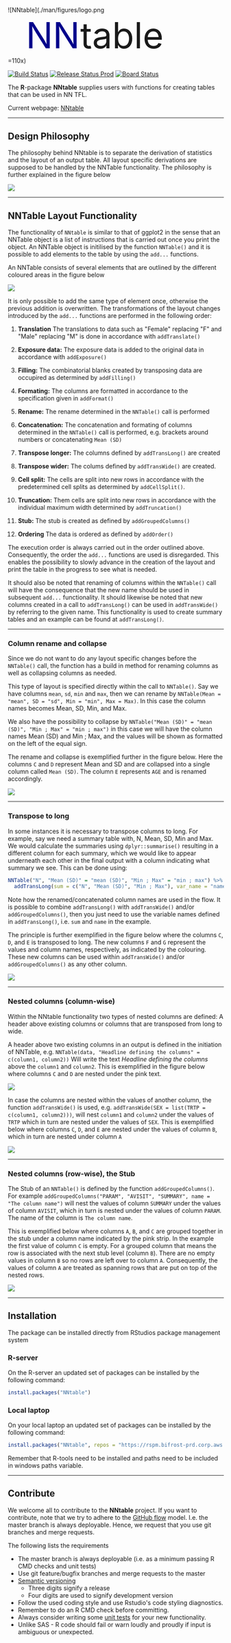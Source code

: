 <p>

![NNtable](./man/figures/logo.png =110x)<span style="font-size:100px"><sup><font color="DarkBlue">NN</font>table</sup></span>
</p>

<!-- badges: start -->
[![Build Status](https://novonordiskit.visualstudio.com/BOS/_apis/build/status/NNtable?branchName=master)](https://novonordiskit.visualstudio.com/BOS/_build/latest?definitionId=1152&branchName=master)
[![Release Status Prod](https://novonordiskit.vsrm.visualstudio.com/_apis/public/Release/badge/5e599944-02cf-4939-8515-28d5f82d110a/29/191)](https://novonordiskit.visualstudio.com/SCE-R/_release?_a=releases&view=mine&definitionId=29)
[![Board Status](https://novonordiskit.visualstudio.com/3d1f3d66-ac3d-4106-a6cd-7035e84f3854/da722b93-da4d-4626-9151-4b5bd40235fa/_apis/work/boardbadge/347a30bf-c638-4953-83e1-282af9cca607?columnOptions=1)](https://novonordiskit.visualstudio.com/3d1f3d66-ac3d-4106-a6cd-7035e84f3854/_boards/board/t/da722b93-da4d-4626-9151-4b5bd40235fa/Microsoft.RequirementCategory/)
<!-- badges: end -->

The **R**-package **NNtable** supplies users with functions for creating tables that can be used in NN TFL. 

Current webpage: [NNtable](http://10.59.86.7/NNpackages/NNtable/)

----
## Design Philosophy
The philosophy behind NNtable is to separate the derivation of statistics and the layout of an output table. All layout specific derivations are supposed to be handled by the NNTable functionality. The philosophy is further explained in the figure below

![](man/figures/NNtable_help_design.svg)


----
## NNTable Layout Functionality

The functionality of `NNtable` is similar to that of ggplot2 in the sense that an 
NNTable object is a list of instructions that is carried out once you print the object. 
An NNTable object is initilised by the function `NNTable()` and it is possible to 
add elements to the table by using the `add...` functions. 

An NNTable consists of several elements that are outlined by the different coloured areas in the figure below

![](man/figures/NNtable1.png)

It is only possible to add the same type of element once, otherwise the previous addition is overwritten. 
The transformations of the layout changes introduced by the `add...` functions are performed in the following order:

1. **Translation** The translations to data such as "Female" replacing "F" and "Male" replacing "M" is done in accordance with `addTranslate()` 

2. **Exposure data:** The exposure data is added to the original data in accordance with `addExposure()`

3. **Filling:** The combinatorial blanks created by transposing data are occupired as determined by `addFilling()`

4. **Formating:** The columns are formatted in accordance to the specification given in `addFormat()`

5. **Rename:** The rename determined in the `NNTable()` call is performed

6. **Concatenation:** The concatenation and formating of columns determined in the `NNTable()` call is performed, e.g. brackets around numbers or concatenating `Mean (SD)`

7. **Transpose longer:** The columns defined by `addTransLong()` are created

8. **Transpose wider:** The colums defined by  `addTransWide()` are created. 

9. **Cell split:** The cells are split into new rows in accordance with the predetermined cell splits as determined by `addCellSplit()`. 

10. **Truncation:** Them cells are split into new rows in accordance with the individual maximum width determined by `addTruncation()`

11. **Stub:** The stub is created as defined by `addGroupedColumns()`

12. **Ordering** The data is ordered as defined by `addOrder()`

The execution order is always carried out in the order outlined above. Consequently, 
the order the `add...` functions are used is disregarded. This enables the possibility to slowly advance in the creation of the layout and print the table in the progress to see what is needed.

It should also be noted that renaming of columns within the `NNTable()` call 
will have the consequence that the new name should be used in subsequent `add...` 
functionality. It should likewise be noted that new columns created in a call to 
`addTransLong()` can be used in `addTransWide()` by referring to the given name. 
This functionality is used to create summary tables and an example can be found 
at `addTransLong()`.

----

### Column rename and collapse

Since we do not want to do any layout specific changes before the `NNTable()` call, 
the function has a build in method for renaming columns as well as collapsing columns as needed. 

This type of layout is specified directly within the call to `NNTable()`. Say we have columns 
`mean`, `sd`, `min` and `max`, then we can rename by 
`NNTable(Mean = "mean", SD = "sd", Min = "min", Max = Max)`. In this case the 
column names becomes Mean, SD, Min, and Max.

We also have the possibility to collapse by 
`NNTable("Mean (SD)" = "mean (SD)", "Min ; Max" = "min ; max")` in this case we 
will have the column names Mean (SD) and Min ; Max, and the values will be shown 
as formatted on the left of the equal sign. 

The rename and collapse is exemplified further in the figure below. 
Here the columns `C` and `D` represent Mean and SD and are collapsed into a 
single column called `Mean (SD)`. The column `E` represents `AGE` and is renamed 
accordingly.  

![](man/figures/NNtable_help_rename.svg)


----
### Transpose to long 

In some instances it is necessary to transpose columns to long. 
For example, say we need a summary table with, N, Mean, SD, Min and Max. 
We would calculate the summaries using `dplyr::summarise()` resulting in a 
different column for each summary, which we would like to appear underneath 
each other in the final output with a column indicating what summary we see. 
This can be done using:

```r
NNTable("N", "Mean (SD)" = "mean (SD)", "Min ; Max" = "min ; max") %>% 
  addTransLong(sum = c("N", "Mean (SD)", "Min ; Max"), var_name = "name")`
```

Note how the renamed/concatenated column names are used in the flow. 
It is possible to combine `addTransLong()` with `addTransWide()` and/or `addGroupedColumns()`, 
then you just need to use the variable names defined in `addTransLong()`,
i.e. `sum` and `name` in the example.

The principle is further exemplified in the figure below where the columns 
`C`, `D`, and `E` is transposed to long. The new columns `F` and `G` represent 
the values and column names, respectively, as indicated by the colouring. 
These new columns can be used within `addTransWide()` and/or `addGroupedColumns()` 
as any other column.

![](man/figures/NNtable_help_addTransLong.svg)


----
### Nested columns (column-wise)

Within the NNtable functionality two types of nested columns are defined: 
A header above existing columns or columns that are transposed from long to wide.


A header above two existing columns in an output is defined in the initiation of NNTable, e.g. 
`NNTable(data, "Headline defining the columns" = c(column1, column2))` 
Will write the text  *Headline defining the columns* above the `column1` and `column2`. 
This is exemplified in the figure below where columns `C` and `D` are nested under the pink text. 


![](man/figures/NNtable_help_header_span.svg)

In case the columns are nested within the values of another column, the function 
`addTransWide()` is used, e.g. `addTransWide(SEX = list(TRTP = c(column1, column2)))`,
will nest `column1` and `column2` under the values of `TRTP` which in turn are 
nested under the values of `SEX`. This is exemplified below where columns `C`, `D`, 
and `E` are nested under the values of column `B`, which in turn are nested under column `A`

![](man/figures/NNtable_help_addTransWide-03.svg)

----
### Nested columns (row-wise), the Stub

The Stub of an `NNTable()` is defined by the function `addGroupedColumns()`. 
For example `addGroupedColumns("PARAM", "AVISIT", "SUMMARY", name = "The column name")` 
will nest the values of column `SUMMARY` under the values of column `AVISIT`, 
which in turn is nested under the values of column `PARAM`. The name of the column is `The column name`.

This is exemplified below where columns `A`, `B`, and `C` are grouped together 
in the stub under a column name indicated by the pink strip. 
In the example the first value of column `C` is empty. For a grouped column 
that means the row is associated with the next stub level (column `B`). 
There are no empty values in column `B` so no rows are left over to column `A`. 
Consequently, the values of column `A` are treated as spanning rows that are 
put on top of the nested rows.  

![](man/figures/NNtable_help_stub.svg)


----
## Installation 
The package can be installed directly from RStudios package management system


### **R**-server

On the R-server an updated set of packages can be installed by the following command:
```r
install.packages("NNtable") 
```

### Local laptop

On your local laptop an updated set of packages can be installed by the following command:
```r
install.packages("NNtable", repos = "https://rspm.bifrost-prd.corp.aws.novonordisk.com/cran-internal-prod/latest") 
```

Remember that R-tools need to be installed and paths need to be included in windows paths variable.

----
## Contribute

We welcome all to contribute to the **NNtable** project. If you want to contribute,
note that we try to adhere to the [GitHub flow](https://guides.github.com/introduction/flow/) model. I.e. the master
branch is always deployable. Hence, we request that you use git branches and merge requests.

The following lists the requirements
* The master branch is always deployable (i.e. as a minimum passing R CMD checks and unit tests)
* Use git feature/bugfix branches and merge requests to the master
* [Semantic versioning](https://semver.org/)
    + Three digits signify a release 
    + Four digits are used to signify development version
* Follow the used coding style and use Rstudio's code styling diagnostics.
* Remember to do an R CMD check before committing.
* Always consider writing some [unit tests](http://r-pkgs.had.co.nz/tests.html) for your new functionality. 
* Unlike SAS - R code should fail or warn loudly and proudly if input is ambiguous or unexpected.
